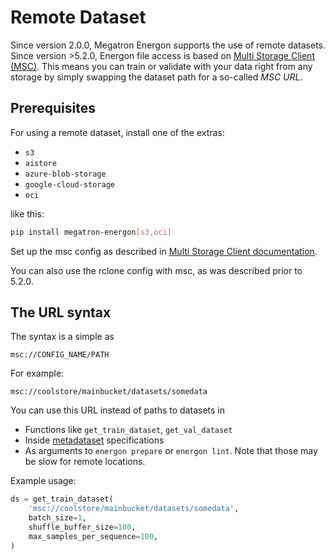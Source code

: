 <!--- Copyright (c) 2025, NVIDIA CORPORATION.
SPDX-License-Identifier: BSD-3-Clause -->

# Remote Dataset

Since version 2.0.0, Megatron Energon supports the use of remote datasets. Since version >5.2.0, Energon file access is based on [Multi Storage Client (MSC)](https://github.com/NVIDIA/multi-storage-client).
This means you can train or validate with your data right from any storage by simply swapping the dataset path for a so-called _MSC URL_.

## Prerequisites

For using a remote dataset, install one of the extras:
* `s3`
* `aistore`
* `azure-blob-storage`
* `google-cloud-storage`
* `oci`

like this:
```sh
pip install megatron-energon[s3,oci]
```

Set up the msc config as described in [Multi Storage Client documentation](https://nvidia.github.io/multi-storage-client/).

You can also use the rclone config with msc, as was described prior to 5.2.0.

## The URL syntax

The syntax is a simple as 

```
msc://CONFIG_NAME/PATH
```

For example:

```
msc://coolstore/mainbucket/datasets/somedata
```

You can use this URL instead of paths to datasets in

* Functions like `get_train_dataset`, `get_val_dataset`
* Inside [metadataset](../basic/metadataset) specifications
* As arguments to `energon prepare` or `energon lint`. Note that those may be slow for remote locations.

Example usage:

```python
ds = get_train_dataset(
    'msc://coolstore/mainbucket/datasets/somedata',
    batch_size=1,
    shuffle_buffer_size=100,
    max_samples_per_sequence=100,
)
```
